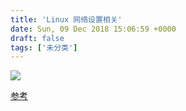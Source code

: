```yaml
---
title: 'Linux 网络设置相关'
date: Sun, 09 Dec 2018 15:06:59 +0000
draft: false
tags: ['未分类']
---
```


![](http://www.wuquantai.com/wp-content/uploads/2018/04/微信图片_20180413232129-1024x768.jpg)

[参考](http://xmodulo.com/disable-network-manager-linux.html)